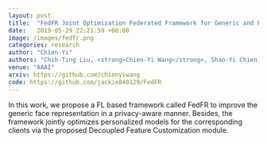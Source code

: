 ```yaml
---
layout: post
title:  "FedFR Joint Optimization Federated Framework for Generic and Personalized Face Recognition"
date:   2019-05-29 22:21:59 +00:00
image: /images/fedfr.png
categories: research
author: "Chien-Yi"
authors: "Chih-Ting Liu, <strong>Chien-Yi Wang</strong>, Shao-Yi Chien, Shang-Hong Lai"
venue: "AAAI"
arxiv: https://github.com/chienyiwang
code: https://github.com/jackie840129/FedFR
---
```

In this work, we propose a FL based framework called FedFR to improve the generic face representation in a privacy-aware manner. Besides, the framework jointly optimizes personalized models for the corresponding clients via the proposed Decoupled Feature Customization module.